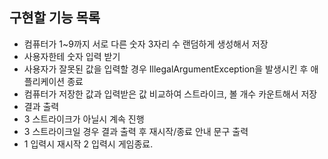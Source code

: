 ## 구현할 기능 목록

- 컴퓨터가 1~9까지 서로 다른 숫자 3자리 수 랜덤하게 생성해서 저장
- 사용자한테 숫자 입력 받기
- 사용자가 잘못된 값을 입력할 경우 
IllegalArgumentException을 발생시킨 후 애플리케이션 종료
- 컴퓨터가 저장한 값과 입력받은 값 비교하여 스트라이크, 볼 개수 카운트해서 저장
- 결과 출력
- 3 스트라이크가 아닐시 계속 진행
- 3 스트라이크일 경우 결과 출력 후 재시작/종료 안내 문구 출력
- 1 입력시 재시작 2 입력시 게임종료.
